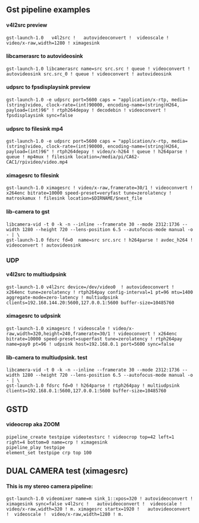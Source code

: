 ## Gst pipeline examples
#### v4l2src preview
```
gst-launch-1.0   v4l2src !   autovideoconvert !  videoscale !  video/x-raw,width=1280 ! ximagesink
```
#### libcamerasrc to autovideosink
```
gst-launch-1.0 libcamerasrc name=src src.src ! queue ! videoconvert ! autovideosink src.src_0 ! queue ! videoconvert ! autovideosink
```
#### udpsrc to fpsdisplaysink preview
```
gst-launch-1.0 -e udpsrc port=5600 caps = "application/x-rtp, media=(string)video, clock-rate=(int)90000, encoding-name=(string)H264, payload=(int)96" ! rtph264depay ! decodebin ! videoconvert ! fpsdisplaysink sync=false
```
#### udpsrc to filesink mp4
```
gst-launch-1.0 -e udpsrc port=5600 caps = "application/x-rtp, media=(string)video, clock-rate=(int)90000, encoding-name=(string)H264, payload=(int)96" ! rtph264depay ! video/x-h264 ! queue ! h264parse ! queue ! mp4mux ! filesink location=/media/pi/CA62-CAC1/rpivideo/video.mp4
```
#### ximagesrc to filesink
```
gst-launch-1.0 ximagesrc ! video/x-raw,framerate=30/1 ! videoconvert ! x264enc bitrate=10000 speed-preset=veryfast tune=zerolatency ! matroskamux ! filesink location=$DIRNAME/$next_file    
```

#### lib-camera to gst
```
libcamera-vid -t 0 -k -n --inline --framerate 30 --mode 2312:1736 --width 1280 --height 720 --lens-position 6.5 --autofocus-mode manual -o - | \
gst-launch-1.0 fdsrc fd=0  name=src src.src ! h264parse ! avdec_h264 ! videoconvert ! autovideosink
```
### UDP
#### v4l2src to multiudpsink
```
gst-launch-1.0 v4l2src device=/dev/video0  ! autovideoconvert ! x264enc tune=zerolatency ! rtph264pay config-interval=1 pt=96 mtu=1400 aggregate-mode=zero-latency ! multiudpsink clients=192.168.144.20:5600,127.0.0.1:5600 buffer-size=10485760
```
#### ximagesrc to udpsink
```
gst-launch-1.0 ximagesrc ! videoscale ! video/x-raw,width=320,height=240,framerate=30/1 ! videoconvert ! x264enc bitrate=10000 speed-preset=superfast tune=zerolatency ! rtph264pay name=pay0 pt=96 ! udpsink host=192.168.0.1 port=5600 sync=false
```
#### lib-camera to multiudpsink. test
```
libcamera-vid -t 0 -k -n --inline --framerate 30 --mode 2312:1736 --width 1280 --height 720 --lens-position 6.5 --autofocus-mode manual -o - | \ 
gst-launch-1.0 fdsrc fd=0 ! h264parse ! rtph264pay ! multiudpsink clients=192.168.0.1:5600,127.0.0.1:5600 buffer-size=10485760
```


## GSTD
#### videocrop aka ZOOM
```
pipeline_create testpipe videotestsrc ! videocrop top=42 left=1 right=4 bottom=0 name=crp ! ximagesink
pipeline_play testpipe
element_set testpipe crp top 100
```


## DUAL CAMERA test (ximagesrc)
#### This is my stereo camera pipeline:
```
gst-launch-1.0 videomixer name=m sink_1::xpos=320 ! autovideoconvert ! ximagesink sync=false v4l2src !   autovideoconvert !  videoscale !  video/x-raw,width=320 ! m. ximagesrc startx=1920 !   autovideoconvert !  videoscale !  video/x-raw,width=1280 ! m.
```
